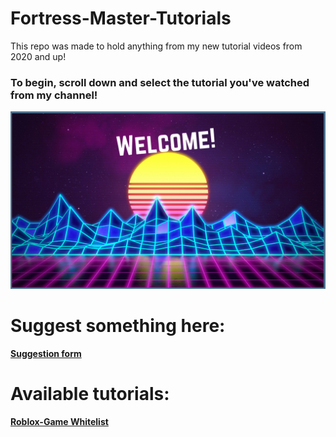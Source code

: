 # Fortress-Master-Tutorials
This repo was made to hold anything from my new tutorial videos from 2020 and up!
### To begin, scroll down and select the tutorial you've watched from my channel!

![Welcome!](kjgithub.png)

# Suggest something here:
[**Suggestion form**](https://forms.gle/WQ6aBitCH9mYxQ8SA)<br>

# Available tutorials:

[**Roblox-Game Whitelist**](https://github.com/thomas13215/Fortress-Master-Tutorials/tree/Game-Whitelist)<br>
